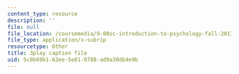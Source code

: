 ```yaml
---
content_type: resource
description: ''
file: null
file_location: /coursemedia/9-00sc-introduction-to-psychology-fall-2011/5c8b69b162ee5e810788ad9a30db4e9b_zPPsdsAQBx4.srt
file_type: application/x-subrip
resourcetype: Other
title: 3play caption file
uid: 5c8b69b1-62ee-5e81-0788-ad9a30db4e9b
---
```

